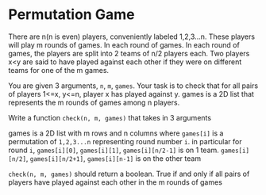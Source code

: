 # Permutation Game

There are n(n is even) players, conveniently labeled 1,2,3...n. These players will play m rounds of games. In each round
of games. In each round of games, the players are split into 2 teams of n/2 players each. Two players x<y are said to
have played against each other if they were on different teams for one of the m games.

You are given 3 arguments, `n`, `m`, `games`. Your task is to check that for all pairs of players 1<=x, y<=n, player x has
played against y.
games is a 2D list that represents the m rounds of games among n players.

Write a function `check(n, m, games)` that takes in 3 arguments

games is a 2D list with m rows and n columns where `games[i]` is a permutation of `1,2,3...n` representing round
number `i`.
in particular for round `i`,
`games[i][0]`, `games[i][1]`, `games[i][n/2-1]` is on 1 team.
`games[i][n/2]`, `games[i][n/2+1]`, `games[i][n-1]` is on the other team

`check(n, m, games)` should return a boolean. True if and only if all pairs of players have played against each other in
the m rounds of games
